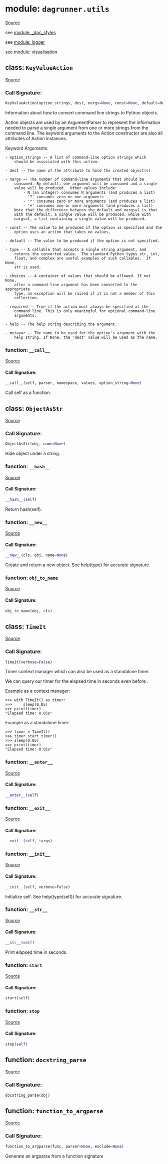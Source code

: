# module: `dagrunner.utils`

[Source](../dagrunner/utils/__init__.py#L0)

see [module: _doc_styles](dagrunner.utils._doc_styles.md#module-dagrunnerutils_doc_styles)

see [module: logger](dagrunner.utils.logger.md#module-dagrunnerutilslogger)

see [module: visualisation](dagrunner.utils.visualisation.md#module-dagrunnerutilsvisualisation)

## class: `KeyValueAction`

[Source](../dagrunner/utils/__init__.py#L115)

### Call Signature:

```python
KeyValueAction(option_strings, dest, nargs=None, const=None, default=None, type=None, choices=None, required=False, help=None, metavar=None)
```

Information about how to convert command line strings to Python objects.

Action objects are used by an ArgumentParser to represent the information
needed to parse a single argument from one or more strings from the
command line. The keyword arguments to the Action constructor are also
all attributes of Action instances.

Keyword Arguments:

    - option_strings -- A list of command-line option strings which
        should be associated with this action.

    - dest -- The name of the attribute to hold the created object(s)

    - nargs -- The number of command-line arguments that should be
        consumed. By default, one argument will be consumed and a single
        value will be produced.  Other values include:
            - N (an integer) consumes N arguments (and produces a list)
            - '?' consumes zero or one arguments
            - '*' consumes zero or more arguments (and produces a list)
            - '+' consumes one or more arguments (and produces a list)
        Note that the difference between the default and nargs=1 is that
        with the default, a single value will be produced, while with
        nargs=1, a list containing a single value will be produced.

    - const -- The value to be produced if the option is specified and the
        option uses an action that takes no values.

    - default -- The value to be produced if the option is not specified.

    - type -- A callable that accepts a single string argument, and
        returns the converted value.  The standard Python types str, int,
        float, and complex are useful examples of such callables.  If None,
        str is used.

    - choices -- A container of values that should be allowed. If not None,
        after a command-line argument has been converted to the appropriate
        type, an exception will be raised if it is not a member of this
        collection.

    - required -- True if the action must always be specified at the
        command line. This is only meaningful for optional command-line
        arguments.

    - help -- The help string describing the argument.

    - metavar -- The name to be used for the option's argument with the
        help string. If None, the 'dest' value will be used as the name.

### function: `__call__`

[Source](../dagrunner/utils/__init__.py#L116)

#### Call Signature:

```python
__call__(self, parser, namespace, values, option_string=None)
```

Call self as a function.

## class: `ObjectAsStr`

[Source](../dagrunner/utils/__init__.py#L12)

### Call Signature:

```python
ObjectAsStr(obj, name=None)
```

Hide object under a string.

### function: `__hash__`

[Source](../dagrunner/utils/__init__.py#L24)

#### Call Signature:

```python
__hash__(self)
```

Return hash(self).

### function: `__new__`

[Source](../dagrunner/utils/__init__.py#L15)

#### Call Signature:

```python
__new__(cls, obj, name=None)
```

Create and return a new object.  See help(type) for accurate signature.

### function: `obj_to_name`

[Source](../dagrunner/utils/__init__.py#L28)

#### Call Signature:

```python
obj_to_name(obj, cls)
```

## class: `TimeIt`

[Source](../dagrunner/utils/__init__.py#L36)

### Call Signature:

```python
TimeIt(verbose=False)
```

Timer context manager which can also be used as a standalone timer.

We can query our timer for the elapsed time in seconds even before .

Example as a context manager:

    >>> with TimeIt() as timer:
    >>>     sleep(0.05)
    >>> print(timer)
    "Elapsed time: 0.05s"

Example as a standalone timer:

    >>> timer = TimeIt()
    >>> timer.start_timer()
    >>> sleep(0.05)
    >>> print(timer)
    "Elapsed time: 0.05s"

### function: `__enter__`

[Source](../dagrunner/utils/__init__.py#L64)

#### Call Signature:

```python
__enter__(self)
```

### function: `__exit__`

[Source](../dagrunner/utils/__init__.py#L68)

#### Call Signature:

```python
__exit__(self, *args)
```

### function: `__init__`

[Source](../dagrunner/utils/__init__.py#L58)

#### Call Signature:

```python
__init__(self, verbose=False)
```

Initialize self.  See help(type(self)) for accurate signature.

### function: `__str__`

[Source](../dagrunner/utils/__init__.py#L93)

#### Call Signature:

```python
__str__(self)
```

Print elapsed time in seconds.

### function: `start`

[Source](../dagrunner/utils/__init__.py#L74)

#### Call Signature:

```python
start(self)
```

### function: `stop`

[Source](../dagrunner/utils/__init__.py#L78)

#### Call Signature:

```python
stop(self)
```

## function: `docstring_parse`

[Source](../dagrunner/utils/__init__.py#L98)

### Call Signature:

```python
docstring_parse(obj)
```

## function: `function_to_argparse`

[Source](../dagrunner/utils/__init__.py#L127)

### Call Signature:

```python
function_to_argparse(func, parser=None, exclude=None)
```

Generate an argparse from a function signature

